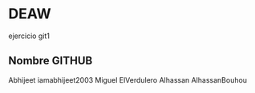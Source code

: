 # DEAW
ejercicio git1

Nombre		GITHUB
-----------------------------
Abhijeet 	iamabhijeet2003
Miguel		ElVerdulero
Alhassan	AlhassanBouhou
